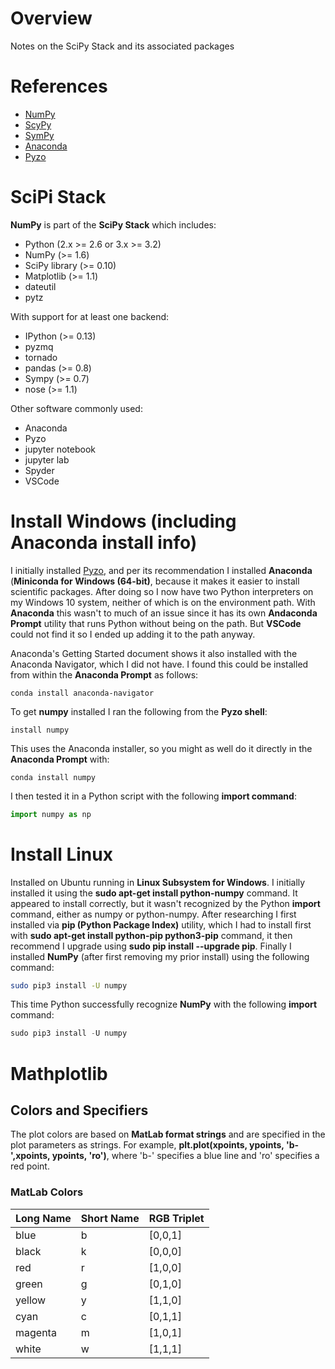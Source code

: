 # Overview

Notes on the SciPy Stack and its associated packages

# References

* [NumPy](http://www.numpy.org/)
* [ScyPy](https://www.scipy.org/)
* [SymPy](https://www.sympy.org/en/index.html)
* [Anaconda](https://www.anaconda.com/)
* [Pyzo](http://www.pyzo.org/)

# SciPi Stack

**NumPy** is part of the **SciPy Stack** which includes:

* Python (2.x >= 2.6 or 3.x >= 3.2)
* NumPy (>= 1.6)
* SciPy library (>= 0.10)
* Matplotlib (>= 1.1)
* dateutil
* pytz

With support for at least one backend:

* IPython (>= 0.13)
* pyzmq
* tornado
* pandas (>= 0.8)
* Sympy (>= 0.7)
* nose (>= 1.1)

Other software commonly used:

* Anaconda
* Pyzo
* jupyter notebook
* jupyter lab
* Spyder
* VSCode

# Install Windows (including Anaconda install info)

I initially installed [Pyzo](http://www.pyzo.org/), and per its recommendation I installed **Anaconda** (**Miniconda for Windows (64-bit)**, because it makes it easier to install scientific packages.  After doing so I now have two Python interpreters on my Windows 10 system, neither of which is on the environment path.  With **Anaconda** this wasn't to much of an issue since it has its own **Andaconda Prompt** utility that runs Python without being on the path.  But **VSCode** could not find it so I ended up adding it to the path anyway.

Anaconda's Getting Started document shows it also installed with the Anaconda Navigator, which I did not have.  I found this could be installed from within the **Anaconda Prompt** as follows:

```
conda install anaconda-navigator
````

To get **numpy** installed I ran the following from the **Pyzo shell**:

```
install numpy
```

This uses the Anaconda installer, so you might as well do it directly in the **Anaconda Prompt** with:

```
conda install numpy
```

I then tested it in a Python script with the following **import command**:

```python
import numpy as np
```

# Install Linux

Installed on Ubuntu running in **Linux Subsystem for Windows**.  I initially installed it using the **sudo apt-get install python-numpy** command.  It appeared to install correctly, but it wasn't recognized by the Python **import** command, either as numpy or python-numpy.  After researching I first installed via **pip (Python Package Index)** utility, which I had to install first with **sudo apt-get install python-pip python3-pip** command, it then recommend I upgrade using **sudo pip install --upgrade pip**.  Finally I installed **NumPy** (after first removing my prior install) using the following command:

```bash
sudo pip3 install -U numpy
```

This time Python successfully recognize **NumPy** with the following **import** command:

```python
sudo pip3 install -U numpy
```

# Mathplotlib

## Colors and Specifiers

The plot colors are based on **MatLab format strings** and are specified in the plot parameters as strings.  For example,
**plt.plot(xpoints, ypoints, 'b-',xpoints, ypoints, 'ro')**, where 'b-' specifies a blue line and 'ro' specifies a red point.


### MatLab Colors
Long Name | Short Name | RGB Triplet |
----------|------------|-------------|
blue      | b          | [0,0,1]     |
black     | k          | [0,0,0]     |
red       |r           | [1,0,0]     |
green     |g           | [0,1,0]     |
yellow    | y          | [1,1,0]     |
cyan      | c          | [0,1,1]     |
magenta   | m          | [1,0,1]     |
white     | w          | [1,1,1]     |

